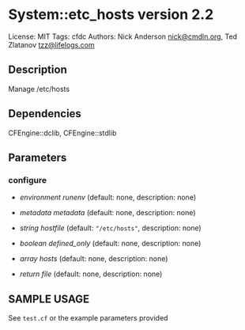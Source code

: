 # System::etc_hosts version 2.2

License: MIT
Tags: cfdc
Authors: Nick Anderson <nick@cmdln.org>, Ted Zlatanov <tzz@lifelogs.com>

## Description
Manage /etc/hosts

## Dependencies
CFEngine::dclib, CFEngine::stdlib

## Parameters
### configure
* _environment_ *runenv* (default: none, description: none)

* _metadata_ *metadata* (default: none, description: none)

* _string_ *hostfile* (default: `"/etc/hosts"`, description: none)

* _boolean_ *defined_only* (default: none, description: none)

* _array_ *hosts* (default: none, description: none)

* _return_ *file* (default: none, description: none)


## SAMPLE USAGE
See `test.cf` or the example parameters provided

